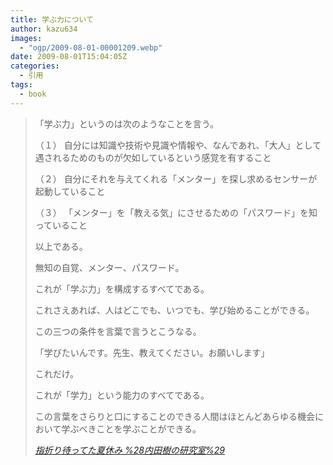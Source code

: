 ```yaml
---
title: 学ぶ力について
author: kazu634
images:
  - "ogp/2009-08-01-00001209.webp"
date: 2009-08-01T15:04:05Z
categories:
  - 引用
tags:
  - book
---
```

<div class="section">
<blockquote title="指折り待ってた夏休み %28内田樹の研究室%29" cite="http://blog.tatsuru.com/2009/08/01_1203.php">
<p>
      「学ぶ力」というのは次のようなことを言う。
</p>

<p>
      （１） 自分には知識や技術や見識や情報や、なんであれ、「大人」として遇されるためのものが欠如しているという感覚を有すること
</p>

<p>
      （２） 自分にそれを与えてくれる「メンター」を探し求めるセンサーが起動していること
</p>

<p>
      （３） 「メンター」を「教える気」にさせるための「パスワード」を知っていること
</p>

<p>
      以上である。
</p>

<p>
      無知の自覚、メンター、パスワード。
</p>

<p>
      これが「学ぶ力」を構成するすべてである。
</p>

<p>
      これさえあれば、人はどこでも、いつでも、学び始めることができる。
</p>

<p>
      この三つの条件を言葉で言うとこうなる。
</p>

<p>
      「学びたいんです。先生、教えてください。お願いします」
</p>

<p>
      これだけ。
</p>

<p>
      これが「学力」という能力のすべてである。
</p>

<p>
      この言葉をさらりと口にすることのできる人間はほとんどあらゆる機会において学ぶべきことを学ぶことができる。
</p>

<p>
<cite><a href="http://blog.tatsuru.com/2009/08/01_1203.php" onclick="__gaTracker('send', 'event', 'outbound-article', 'http://blog.tatsuru.com/2009/08/01_1203.php', '指折り待ってた夏休み %28内田樹の研究室%29');" target="_blank">指折り待ってた夏休み %28内田樹の研究室%29</a></cite>
</p>
</blockquote>
</div>

